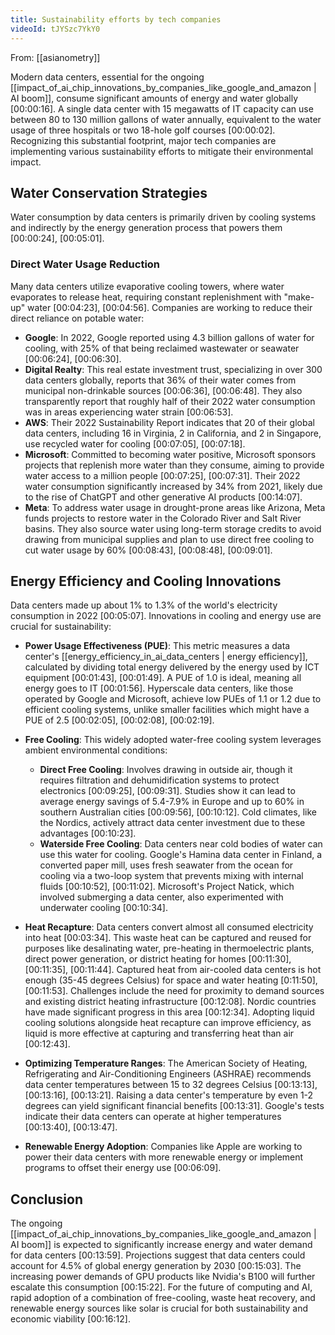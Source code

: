 ```yaml
---
title: Sustainability efforts by tech companies
videoId: tJYSzc7YkY0
---
```


From: [[asianometry]] <br/> 

Modern data centers, essential for the ongoing [[impact_of_ai_chip_innovations_by_companies_like_google_and_amazon | AI boom]], consume significant amounts of energy and water globally <a class="yt-timestamp" data-t="00:00:16">[00:00:16]</a>. A single data center with 15 megawatts of IT capacity can use between 80 to 130 million gallons of water annually, equivalent to the water usage of three hospitals or two 18-hole golf courses <a class="yt-timestamp" data-t="00:00:02">[00:00:02]</a>. Recognizing this substantial footprint, major tech companies are implementing various sustainability efforts to mitigate their environmental impact.

## Water Conservation Strategies

Water consumption by data centers is primarily driven by cooling systems and indirectly by the energy generation process that powers them <a class="yt-timestamp" data-t="00:00:24">[00:00:24]</a>, <a class="yt-timestamp" data-t="00:05:01">[00:05:01]</a>.

### Direct Water Usage Reduction
Many data centers utilize evaporative cooling towers, where water evaporates to release heat, requiring constant replenishment with "make-up" water <a class="yt-timestamp" data-t="00:04:23">[00:04:23]</a>, <a class="yt-timestamp" data-t="00:04:56">[00:04:56]</a>. Companies are working to reduce their direct reliance on potable water:

*   **Google**: In 2022, Google reported using 4.3 billion gallons of water for cooling, with 25% of that being reclaimed wastewater or seawater <a class="yt-timestamp" data-t="00:06:24">[00:06:24]</a>, <a class="yt-timestamp" data-t="00:06:30">[00:06:30]</a>.
*   **Digital Realty**: This real estate investment trust, specializing in over 300 data centers globally, reports that 36% of their water comes from municipal non-drinkable sources <a class="yt-timestamp" data-t="00:06:36">[00:06:36]</a>, <a class="yt-timestamp" data-t="00:06:48">[00:06:48]</a>. They also transparently report that roughly half of their 2022 water consumption was in areas experiencing water strain <a class="yt-timestamp" data-t="00:06:53">[00:06:53]</a>.
*   **AWS**: Their 2022 Sustainability Report indicates that 20 of their global data centers, including 16 in Virginia, 2 in California, and 2 in Singapore, use recycled water for cooling <a class="yt-timestamp" data-t="00:07:05">[00:07:05]</a>, <a class="yt-timestamp" data-t="00:07:18">[00:07:18]</a>.
*   **Microsoft**: Committed to becoming water positive, Microsoft sponsors projects that replenish more water than they consume, aiming to provide water access to a million people <a class="yt-timestamp" data-t="00:07:25">[00:07:25]</a>, <a class="yt-timestamp" data-t="00:07:31">[00:07:31]</a>. Their 2022 water consumption significantly increased by 34% from 2021, likely due to the rise of ChatGPT and other generative AI products <a class="yt-timestamp" data-t="00:14:07">[00:14:07]</a>.
*   **Meta**: To address water usage in drought-prone areas like Arizona, Meta funds projects to restore water in the Colorado River and Salt River basins. They also source water using long-term storage credits to avoid drawing from municipal supplies and plan to use direct free cooling to cut water usage by 60% <a class="yt-timestamp" data-t="00:08:43">[00:08:43]</a>, <a class="yt-timestamp" data-t="00:08:48">[00:08:48]</a>, <a class="yt-timestamp" data-t="00:09:01">[00:09:01]</a>.

## Energy Efficiency and Cooling Innovations

Data centers made up about 1% to 1.3% of the world's electricity consumption in 2022 <a class="yt-timestamp" data-t="00:05:07">[00:05:07]</a>. Innovations in cooling and energy use are crucial for sustainability:

*   **Power Usage Effectiveness (PUE)**: This metric measures a data center's [[energy_efficiency_in_ai_data_centers | energy efficiency]], calculated by dividing total energy delivered by the energy used by ICT equipment <a class="yt-timestamp" data-t="00:01:43">[00:01:43]</a>, <a class="yt-timestamp" data-t="00:01:49">[00:01:49]</a>. A PUE of 1.0 is ideal, meaning all energy goes to IT <a class="yt-timestamp" data-t="00:01:56">[00:01:56]</a>. Hyperscale data centers, like those operated by Google and Microsoft, achieve low PUEs of 1.1 or 1.2 due to efficient cooling systems, unlike smaller facilities which might have a PUE of 2.5 <a class="yt-timestamp" data-t="00:02:05">[00:02:05]</a>, <a class="yt-timestamp" data-t="00:02:08">[00:02:08]</a>, <a class="yt-timestamp" data-t="00:02:19">[00:02:19]</a>.

*   **Free Cooling**: This widely adopted water-free cooling system leverages ambient environmental conditions:
    *   **Direct Free Cooling**: Involves drawing in outside air, though it requires filtration and dehumidification systems to protect electronics <a class="yt-timestamp" data-t="00:09:25">[00:09:25]</a>, <a class="yt-timestamp" data-t="00:09:31">[00:09:31]</a>. Studies show it can lead to average energy savings of 5.4-7.9% in Europe and up to 60% in southern Australian cities <a class="yt-timestamp" data-t="00:09:56">[00:09:56]</a>, <a class="yt-timestamp" data-t="00:10:12">[00:10:12]</a>. Cold climates, like the Nordics, actively attract data center investment due to these advantages <a class="yt-timestamp" data-t="00:10:23">[00:10:23]</a>.
    *   **Waterside Free Cooling**: Data centers near cold bodies of water can use this water for cooling. Google's Hamina data center in Finland, a converted paper mill, uses fresh seawater from the ocean for cooling via a two-loop system that prevents mixing with internal fluids <a class="yt-timestamp" data-t="00:10:52">[00:10:52]</a>, <a class="yt-timestamp" data-t="00:11:02">[00:11:02]</a>. Microsoft's Project Natick, which involved submerging a data center, also experimented with underwater cooling <a class="yt-timestamp" data-t="00:10:34">[00:10:34]</a>.

*   **Heat Recapture**: Data centers convert almost all consumed electricity into heat <a class="yt-timestamp" data-t="00:03:34">[00:03:34]</a>. This waste heat can be captured and reused for purposes like desalinating water, pre-heating in thermoelectric plants, direct power generation, or district heating for homes <a class="yt-timestamp" data-t="00:11:30">[00:11:30]</a>, <a class="yt-timestamp" data-t="00:11:35">[00:11:35]</a>, <a class="yt-timestamp" data-t="00:11:44">[00:11:44]</a>. Captured heat from air-cooled data centers is hot enough (35-45 degrees Celsius) for space and water heating <a class="yt-timestamp" data-t="00:11:50">[0:11:50]</a>, <a class="yt-timestamp" data-t="00:11:53">[00:11:53]</a>. Challenges include the need for proximity to demand sources and existing district heating infrastructure <a class="yt-timestamp" data-t="00:12:08">[00:12:08]</a>. Nordic countries have made significant progress in this area <a class="yt-timestamp" data-t="00:12:34">[00:12:34]</a>. Adopting liquid cooling solutions alongside heat recapture can improve efficiency, as liquid is more effective at capturing and transferring heat than air <a class="yt-timestamp" data-t="00:12:43">[00:12:43]</a>.

*   **Optimizing Temperature Ranges**: The American Society of Heating, Refrigerating and Air-Conditioning Engineers (ASHRAE) recommends data center temperatures between 15 to 32 degrees Celsius <a class="yt-timestamp" data-t="00:13:13">[00:13:13]</a>, <a class="yt-timestamp" data-t="00:13:16">[00:13:16]</a>, <a class="yt-timestamp" data-t="00:13:21">[00:13:21]</a>. Raising a data center's temperature by even 1-2 degrees can yield significant financial benefits <a class="yt-timestamp" data-t="00:13:31">[00:13:31]</a>. Google's tests indicate their data centers can operate at higher temperatures <a class="yt-timestamp" data-t="00:13:40">[00:13:40]</a>, <a class="yt-timestamp" data-t="00:13:47">[00:13:47]</a>.

*   **Renewable Energy Adoption**: Companies like Apple are working to power their data centers with more renewable energy or implement programs to offset their energy use <a class="yt-timestamp" data-t="00:06:09">[00:06:09]</a>.

## Conclusion

The ongoing [[impact_of_ai_chip_innovations_by_companies_like_google_and_amazon | AI boom]] is expected to significantly increase energy and water demand for data centers <a class="yt-timestamp" data-t="00:13:59">[00:13:59]</a>. Projections suggest that data centers could account for 4.5% of global energy generation by 2030 <a class="yt-timestamp" data-t="00:15:03">[00:15:03]</a>. The increasing power demands of GPU products like Nvidia's B100 will further escalate this consumption <a class="yt-timestamp" data-t="00:15:22">[00:15:22]</a>. For the future of computing and AI, rapid adoption of a combination of free-cooling, waste heat recovery, and renewable energy sources like solar is crucial for both sustainability and economic viability <a class="yt-timestamp" data-t="00:16:12">[00:16:12]</a>.